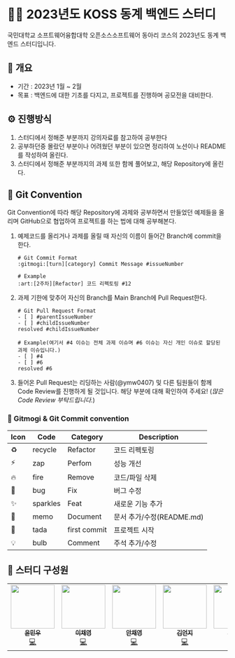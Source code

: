 # 👨‍💻 2023년도 KOSS 동계 백엔드 스터디
국민대학교 소프트웨어융합대학 오픈소스소프트웨어 동아리 코스의 2023년도 동계 백엔드 스터디입니다.

## 📝 개요
- 기간 : 2023년 1월 ~ 2월
- 목표 : 백엔드에 대한 기초를 다지고, 프로젝트를 진행하며 공모전을 대비한다.

## ⚙️ 진행방식
1. 스터디에서 정해준 부분까지 강의자료를 참고하여 공부한다
2. 공부하던중 몰랐던 부분이나 어려웠던 부분이 있으면 정리하여 노션이나 README를 작성하여 올린다.
3. 스터디에서 정해준 부분까지의 과제 또한 함께 풀어보고, 해당 Repository에 올린다.

## 🔧 Git Convention
Git Convention에 따라 해당 Repository에 과제와 공부하면서 만들었던 예제들을 올리며 GitHub으로 협업하여 프로젝트를 하는 법에 대해 공부해본다.

1. 예제코드를 올리거나 과제를 올릴 때 자신의 이름이 들어간 Branch에 commit을 한다.
    ```
    # Git Commit Format
    :gitmogi:[turn][category] Commit Message #issueNumber

    # Example
   :art:[2주차][Refactor] 코드 리펙토링 #12 
    ```
2. 과제 기한에 맞추어 자신의 Branch를 Main Branch에 Pull Request한다.
    ```
    # Git Pull Request Format
    - [ ] #parentIssueNumber
    - [ ] #childIssueNumber
    resolved #childIssueNumber

    # Example(여기서 #4 이슈는 전체 과제 이슈며 #6 이슈는 자신 개인 이슈로 할당된 과제 이슈입니다.)
    - [ ] #4
    - [ ] #6
    resolved #6
    ```
3. 들어온 Pull Request는 리딩하는 사람(@ymw0407) 및 다른 팀원들이 함께 Code Review를 진행하게 될 것입니다. 해당 부분에 대해 확인하여 주세요! (_많은 Code Review 부탁드립니다._)

### 🤝 Gitmogi & Git Commit convention
| Icon | Code | Category | Description | 
| ------------- | ------------- | ------------- | ------------- |
| ♻️ | recycle | Refactor | 코드 리펙토링 |
| ⚡️ | zap | Perfom | 성능 개선 |
| 🔥 | fire | Remove | 코드/파일 삭제 |
| 🐛 | bug | Fix | 버그 수정 |
| ✨ | sparkles | Feat | 새로운 기능 추가 |
| 📝 | memo | Document | 문서 추가/수정(README.md) |
| 🎉 | tada | first commit | 프로젝트 시작 |
| 💡 | 	bulb | Comment | 주석 추가/수정 |

## 🚀 스터디 구성원

<table>
    <tr>
        <td align="center"><a href="https://github.com/ymw0407"><img src="https://avatars.githubusercontent.com/u/77202633?v=4" width="100px;" alt=""/><br /><sub><b>윤민우</b></sub></a><br /><a href="https://github.com/ymw0407" title="Code">💻</a></td>
        <td align="center"><a href="https://github.com/hummingbbird"><img src="https://avatars.githubusercontent.com/u/84303489?v=4" width="100px;" alt=""/><br /><sub><b>이채영</b></sub></a><br /><a href="https://github.com/hummingbbird" title="Code">💻</a></td>
        <td align="center"><a href="https://github.com/ancy0"><img src="https://avatars.githubusercontent.com/u/84322890?v=4" width="100px;" alt=""/><br /><sub><b>안채영</b></sub></a><br /><a href="https://github.com/ancy0" title="Code">💻</a></td>
        <td align="center"><a href="https://github.com/Eonji-sw"><img src="https://avatars.githubusercontent.com/u/85453429?v=4" width="100px;" alt=""/><br /><sub><b>김언지</b></sub></a><br /><a href="https://github.com/Eonji-sw" title="Code">💻</a></td>
        <td align="center"><a href="https://github.com/gyur2"><img src="https://avatars.githubusercontent.com/u/66067610?v=4" width="100px;" alt=""/><br /><sub><b>김규리</b></sub></a><br /><a href="https://github.com/gyur2" title="Code">💻</a></td>
        <td align="center"><a href="https://github.com/wjdtnghks123"><img src="https://avatars.githubusercontent.com/u/54920289?v=4" width="100px;" alt=""/><br /><sub><b>정수환</b></sub></a><br /><a href="https://github.com/wjdtnghks123" title="Code">💻</a></td>
    </tr>
</table>
